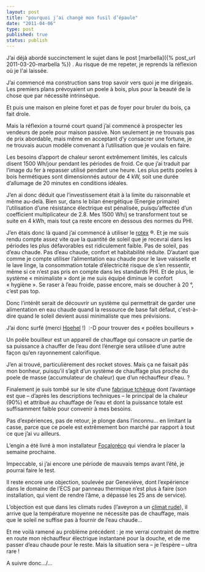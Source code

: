 ```yaml
---
layout: post
title: "pourquoi j’ai changé mon fusil d’épaule"
date: "2011-04-06"
type: post
published: true
status: publish
---
```


J’ai déjà abordé succinctement le sujet dans le post [marbella]({% post_url 2011-03-20-marbella %}) . Au risque de me repeter, je reprends la réflexion où je l'ai laissée.

J’ai commencé ma construction sans trop savoir vers quoi je me dirigeais. Les premiers plans prévoyaient un poele à bois, plus pour la beauté de la chose que par nécessité intrinsèque.

Et puis une maison en pleine foret et pas de foyer pour bruler du bois, ça fait drole.

Mais la réflexion a tourné court quand j’ai commencé à prospecter les vendeurs de poele pour maison passive. Non seulement je ne trouvais pas de prix abordable, mais même en acceptant d’y consacrer une fortune, je ne trouvais aucun modèle convenant à l’utilisation que je voulais en faire.

Les besoins d’apport de chaleur seront extrêmement limités, les calculs disent 1500 Wh/jour pendant les périodes de froid. Ce que j’ai traduit par l’image du fer à repasser utilisé pendant une heure. Les plus petits poeles à bois hermétiques sont dimensionnés autour de 4 kW, soit une durée d’allumage de 20 minutes en conditions idéales.

J’en ai donc déduit que l’investissement était à la limite du raisonnable et même au-delà. Bien sur, dans le bilan énergétique (Energie primaire) l’utilisation d’une résistance électrique est pénalisée, puisqu’affectée d’un coefficient multiplicateur de 2.8. Mes 1500 Wh/j se transforment tout se suite en 4 kWh, mais tout ça reste encore en dessous des normes du PHI.

J’en étais donc là quand j’ai commencé à utiliser le [rotex]( http://fr.rotex-heating.com/produits/ballon-decs.html) ®. Et je me suis rendu compte assez vite que la quantité de soleil que je recevrai dans les périodes les plus défavorables est ridiculement faible. Pas de soleil, pas d’eau chaude. Pas d’eau chaude, confort et habitabilité réduite. D’autant que comme je compte utiliser l’alimentation eau chaude pour le lave vaisselle et le lave linge, la consommation totale d’électricité risque de s’en ressentir, même si ce n’est pas pris en compte dans les standards PHI. Et de plus, le système « minimaliste » dont je me suis équipé diminue le confort « hygiène ». Se raser à l’eau froide, passe encore, mais se doucher à 20 °, c’est pas top.

Donc l’intérêt serait de découvrir un système qui permettrait de garder une alimentation en eau chaude quand la ressource de base fait défaut, c'est-à-dire quand le soleil devient aussi minimaliste que mes prévisions.

J’ai donc surfé (merci [Hoehel](http://www.hoehel.be/) !)  :-D pour trouver des « poêles bouilleurs »

Un poêle bouilleur est un appareil de chauffage qui consacre un partie de sa puissance à chauffer de l’eau dont l’énergie sera utilisée d’une autre façon qu’en rayonnement calorifique.

J’en ai trouvé, particulièrement des rocket stoves. Mais ça ne faisait pâs mon bonheur, puisqu’il s’agit d’un système de chauffage plus proche du poele de masse (accumulateur de chaleur) que d’un réchauffeur d’eau. ?

Finalement je suis tombé sur le site d’une [fabrique tchèque](http://www.ofenseite.com/Poele-r-bois-eau-chaude-atelier-four-cheminee) dont l’avantage est que – d’après les descriptions techniques – le principal de la chaleur (90%) et attribué au chauffage de l’eau et dont la puissance totale est suffisamment faible pour convenir à mes besoins.

Pas d’expériences, pas de retour, je plonge dans l’inconnu… en limitant la casse, parce que ce poele est extrêmement bon marché par rapport à tout ce que j’ai vu ailleurs.

L’engin a été livré à mon installateur [Focaloréco]( www.focaloreco.com/) qui viendra le placer la semaine prochaine.

Impeccable, si j’ai encore une période de mauvais temps avant l’été, je pourrai faire le test.

Il reste encore une objection, soulevée par Geneviève, dont l’expérience dans le domaine de l’ECS par panneau thermique n’est plus à faire (son installation, qui vient de rendre l’âme, a dépassé les 25 ans de service).

L’objection est que dans les climats rudes (l’aveyron a un [climat rude](http://fr.wikipedia.org/wiki/Climat_de_l'Aveyron)), il arrive que la température moyenne ne nécessite pas de chauffage, mais que le soleil ne suffise pas à fournir de l’eau chaude…

Et me voilà ramené au problème précédent : je me verrai contraint de mettre en route mon réchauffeur électrique instantané pour la douche, et de me passer d’eau chaude pour le reste. Mais la situation sera – je l’espère – ultra rare !

A suivre donc…/…
